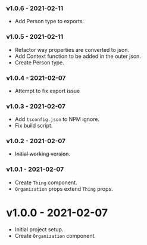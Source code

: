 ### v1.0.6 - 2021-02-11

 - Add Person type to exports.

### v1.0.5 - 2021-02-11

 - Refactor way properties are converted to json.
 - Add Context function to be added in the outer json.
 - Create Person type.

### v1.0.4 - 2021-02-07

 - Attempt to fix export issue

### v1.0.3 - 2021-02-07

 - Add `tsconfig.json` to NPM ignore.
 - Fix build script.

### v1.0.2 - 2021-02-07

 - ~~Initial working version~~.

### v1.0.1 - 2021-02-07

 - Create `Thing` component.
 - `Organization` props extend `Thing` props.

# v1.0.0 - 2021-02-07

 - Initial project setup.
 - Create `Organization` component.
